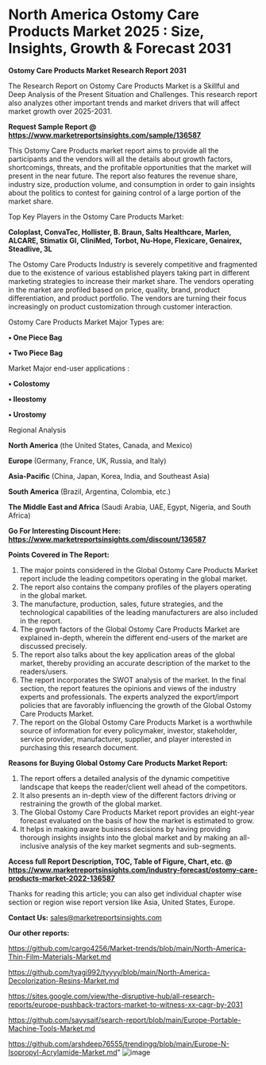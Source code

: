 # North America Ostomy Care Products Market 2025 : Size, Insights, Growth & Forecast 2031

<strong>Ostomy Care Products Market Research Report 2031</strong>

The Research Report on Ostomy Care Products Market is a Skillful and Deep Analysis of the Present Situation and Challenges. This research report also analyzes other important trends and market drivers that will affect market growth over 2025-2031.

<strong>Request Sample Report @ <a href=https://www.marketreportsinsights.com/sample/136587>https://www.marketreportsinsights.com/sample/136587</a></strong>

This Ostomy Care Products market report aims to provide all the participants and the vendors will all the details about growth factors, shortcomings, threats, and the profitable opportunities that the market will present in the near future. The report also features the revenue share, industry size, production volume, and consumption in order to gain insights about the politics to contest for gaining control of a large portion of the market share.

Top Key Players in the Ostomy Care Products Market:

<strong>Coloplast, ConvaTec, Hollister, B. Braun, Salts Healthcare, Marlen, ALCARE, Stimatix GI, CliniMed, Torbot, Nu-Hope, Flexicare, Genairex, Steadlive, 3L</strong>

The Ostomy Care Products Industry is severely competitive and fragmented due to the existence of various established players taking part in different marketing strategies to increase their market share. The vendors operating in the market are profiled based on price, quality, brand, product differentiation, and product portfolio. The vendors are turning their focus increasingly on product customization through customer interaction.

Ostomy Care Products Market Major Types are:

<strong>• One Piece Bag

• Two Piece Bag</strong>

Market Major end-user applications :

<strong>• Colostomy

• Ileostomy

• Urostomy</strong>

Regional Analysis

</u><strong><b>North America</b></strong> (the United States, Canada, and Mexico)

<strong><b>Europe </b></strong>(Germany, France, UK, Russia, and Italy)

<strong><b>Asia-Pacific</b></strong> (China, Japan, Korea, India, and Southeast Asia)

<strong><b>South America</b></strong> (Brazil, Argentina, Colombia, etc.)

<strong><b>The Middle East and Africa</b></strong> (Saudi Arabia, UAE, Egypt, Nigeria, and South Africa)

<strong>Go For Interesting Discount Here: <a href=https://www.marketreportsinsights.com/discount/136587>https://www.marketreportsinsights.com/discount/136587</a></strong>

<strong>Points Covered in The Report:</strong>
<ol>
  <li>The major points considered in the Global Ostomy Care Products Market report include the leading competitors operating in the global market.</li>
  <li>The report also contains the company profiles of the players operating in the global market.</li>
  <li>The manufacture, production, sales, future strategies, and the technological capabilities of the leading manufacturers are also included in the report.</li>
  <li>The growth factors of the Global Ostomy Care Products Market are explained in-depth, wherein the different end-users of the market are discussed precisely.</li>
  <li>The report also talks about the key application areas of the global market, thereby providing an accurate description of the market to the readers/users.</li>
  <li>The report incorporates the SWOT analysis of the market. In the final section, the report features the opinions and views of the industry experts and professionals. The experts analyzed the export/import policies that are favorably influencing the growth of the Global Ostomy Care Products Market.</li>
  <li>The report on the Global Ostomy Care Products Market is a worthwhile source of information for every policymaker, investor, stakeholder, service provider, manufacturer, supplier, and player interested in purchasing this research document.</li>
</ol>
<strong>Reasons for Buying Global Ostomy Care Products Market Report:</strong>

<ol>
  <li>The report offers a detailed analysis of the dynamic competitive landscape that keeps the reader/client well ahead of the competitors.</li>
  <li>It also presents an in-depth view of the different factors driving or restraining the growth of the global market.</li>
  <li>The Global Ostomy Care Products Market report provides an eight-year forecast evaluated on the basis of how the market is estimated to grow.</li>
  <li>It helps in making aware business decisions by having providing thorough insights insights into the global market and by making an all-inclusive analysis of the key market segments and sub-segments.</li>
</ol>
<strong>Access full Report Description, TOC, Table of Figure, Chart, etc. @ <a href=https://www.marketreportsinsights.com/industry-forecast/ostomy-care-products-market-2022-136587>https://www.marketreportsinsights.com/industry-forecast/ostomy-care-products-market-2022-136587</a></strong>


Thanks for reading this article; you can also get individual chapter wise section or region wise report version like Asia, United States, Europe.

<strong>Contact Us:</strong>
sales@marketreportsinsights.com

<strong>Our other reports:</strong>

<a href=https://github.com/cargo4256/Market-trends/blob/main/North-America-Thin-Film-Materials-Market.md>https://github.com/cargo4256/Market-trends/blob/main/North-America-Thin-Film-Materials-Market.md</a>

<a href=https://github.com/tyagi992/tyyyy/blob/main/North-America-Decolorization-Resins-Market.md>https://github.com/tyagi992/tyyyy/blob/main/North-America-Decolorization-Resins-Market.md</a>

<a href=https://sites.google.com/view/the-disruptive-hub/all-research-reports/europe-pushback-tractors-market-to-witness-xx-cagr-by-2031>https://sites.google.com/view/the-disruptive-hub/all-research-reports/europe-pushback-tractors-market-to-witness-xx-cagr-by-2031</a>

<a href=https://github.com/sayysaif/search-report/blob/main/Europe-Portable-Machine-Tools-Market.md>https://github.com/sayysaif/search-report/blob/main/Europe-Portable-Machine-Tools-Market.md</a>

<a href=https://github.com/arshdeep76555/trendingg/blob/main/Europe-N-Isopropyl-Acrylamide-Market.md>https://github.com/arshdeep76555/trendingg/blob/main/Europe-N-Isopropyl-Acrylamide-Market.md</a>"
![image](https://github.com/user-attachments/assets/855e8b68-0e2e-4ed3-9301-0ef581668f9d)
